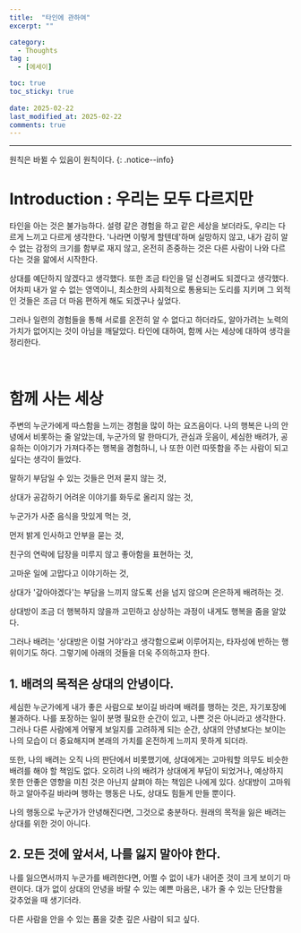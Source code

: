 ```yaml
---
title:  "타인에 관하여" 
excerpt: ""

category:
  - Thoughts
tag :
  - [에세이]

toc: true
toc_sticky: true
 
date: 2025-02-22
last_modified_at: 2025-02-22
comments: true
---
```


---

원칙은 바뀔 수 있음이 원칙이다.
{: .notice--info}

# Introduction : 우리는 모두 다르지만

타인을 아는 것은 불가능하다. 설령 같은 경험을 하고 같은 세상을 보더라도, 우리는 다르게 느끼고 다르게 생각한다. '나라면 이렇게 할텐데'하며 실망하지 않고, 내가 감히 알 수 없는 감정의 크기를 함부로 재지 않고, 온전히 존중하는 것은 다른 사람이 나와 다르다는 것을 앎에서 시작한다.

상대를 예단하지 않겠다고 생각했다. 또한 조금 타인을 덜 신경써도 되겠다고 생각했다. 어차피 내가 알 수 없는 영역이니, 최소한의 사회적으로 통용되는 도리를 지키며 그 외적인 것들은 조금 더 마음 편하게 해도 되겠구나 싶었다.

그러나 일련의 경험들을 통해 서로를 온전히 알 수 없다고 하더라도, 알아가려는 노력의 가치가 없어지는 것이 아님을 깨달았다. 타인에 대하여, 함께 사는 세상에 대하여 생각을 정리한다.

<br>

# 함께 사는 세상

주변의 누군가에게 따스함을 느끼는 경험을 많이 하는 요즈음이다. 나의 행복은 나의 안녕에서 비롯하는 줄 알았는데, 누군가의 말 한마디가, 관심과 웃음이, 세심한 배려가, 공유하는 이야기가 가져다주는 행복을 경험하니, 나 또한 이런 따뜻함을 주는 사람이 되고 싶다는 생각이 들었다.


말하기 부담일 수 있는 것들은 먼저 묻지 않는 것, 

상대가 공감하기 어려운 이야기를 화두로 올리지 않는 것,

누군가가 사준 음식을 맛있게 먹는 것,

먼저 밝게 인사하고 안부을 묻는 것,

친구의 연락에 답장을 미루지 않고 좋아함을 표현하는 것,

고마운 일에 고맙다고 이야기하는 것,

상대가 '갚아야겠다'는 부담을 느끼지 않도록 선을 넘지 않으며 은은하게 배려하는 것.


상대방이 조금 더 행복하지 않을까 고민하고 상상하는 과정이 내게도 행복을 줌을 알았다. 

그러나 배려는 '상대방은 이럴 거야'라고 생각함으로써 이루어지는, 타자성에 반하는 행위이기도 하다. 그렇기에 아래의 것들을 더욱 주의하고자 한다.


## 1. 배려의 목적은 상대의 안녕이다.

세심한 누군가에게 내가 좋은 사람으로 보이길 바라며 배려를 행하는 것은, 자기포장에 불과하다. 나를 포장하는 일이 분명 필요한 순간이 있고, 나쁜 것은 아니라고 생각한다. 그러나 다른 사람에게 어떻게 보일지를 고려하게 되는 순간, 상대의 안녕보다는 보이는 나의 모습이 더 중요해지며 본래의 가치를 온전하게 느끼지 못하게 되더라.

또한, 나의 배려는 오직 나의 판단에서 비롯했기에, 상대에게는 고마워할 의무도 비슷한 배려를 해야 할 책임도 없다. 오히려 나의 배려가 상대에게 부담이 되었거나, 예상하지 못한 안좋은 영향을 미친 것은 아닌지 살펴야 하는 책임은 나에게 있다. 상대방이 고마워하고 알아주길 바라며 행하는 행동은 나도, 상대도 힘들게 만들 뿐이다.

나의 행동으로 누군가가 안녕해진다면, 그것으로 충분하다. 원래의 목적을 잃은 배려는 상대를 위한 것이 아니다.

## 2. 모든 것에 앞서서, 나를 잃지 말아야 한다.

나를 잃으면서까지 누군가를 배려한다면, 어쩔 수 없이 내가 내어준 것이 크게 보이기 마련이다. 
대가 없이 상대의 안녕을 바랄 수 있는 예쁜 마음은, 내가 줄 수 있는 단단함을 갖추었을 때 생기더라.

다른 사람을 안을 수 있는 품을 갖춘 깊은 사람이 되고 싶다.


